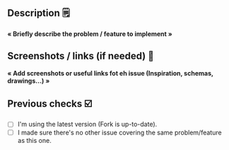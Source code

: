 ## Description 🗒️

**« Briefly describe the problem / feature to implement »**

## Screenshots / links (if needed) 📸

**« Add screenshots or useful links fot eh issue (Inspiration, schemas, drawings...) »**

## Previous checks ☑️

- [ ] I'm using the latest version (Fork is up-to-date).
- [ ] I made sure there's no other issue covering the same problem/feature as this one.
